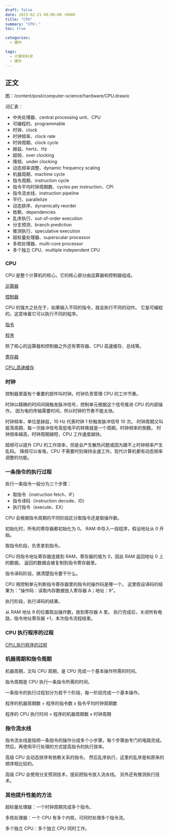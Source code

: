 ```yaml
---
draft: false
date: 2023-02-21 08:00:00 +0800
title: "CPU"
summary: "CPU；"
toc: true

categories:
  - 硬件

tags:
  - 计算机科学
  - 硬件
---
```


## 正文

图：/content/post/computer-science/hardware/CPU.drawio

词汇表：

- 中央处理器、central processing unit、CPU
- 可编程的、programmable
- 时钟、clock
- 时钟频率、clock rate
- 时钟周期、clock cycle
- 赫兹、hertz、Hz
- 超频、over clocking
- 降频、under clocking
- 动态频率调整、dynamic frequency scaling
- 机器周期、machine cycle
- 指令周期、instruction cycle
- 指令平均时钟周期数、cycles per instruction、CPI
- 指令流水线、instruction pipeline
- 平行、parallelize
- 动态排序、dynamically reorder
- 依赖、dependencies
- 乱序执行、out-of-order execution
- 分支预测、branch prediction
- 推测执行、speculative execution
- 超标量处理器、superscalar processor
- 多核处理器、multi-core processor
- 多个独立 CPU、multiple independent CPU

### CPU

CPU 是整个计算机的核心。它的核心部分由运算器和控制器组成。

[运算器](/post/computer-science/hardware/运算器)

[控制器](/post/computer-science/hardware/控制器)

CPU 的强大之处在于，如果输入不同的指令，就会执行不同的动作。
它是可编程的，这意味着它可以执行不同的程序。

[指令](/post/computer-science/program/指令)

[程序](/post/computer-science/program/程序)

除了核心的运算器和控制器之外还有寄存器、CPU 高速缓存、总线等。

[寄存器](/post/computer-science/hardware/寄存器)

[CPU_高速缓存](/post/computer-science/hardware/CPU_高速缓存)

### 时钟

控制器里面有个重要的部件叫时钟。时钟负责管理 CPU 的工作节奏。

时钟以精确的时间间隔触发脉冲信号，控制单元根据这个信号推进 CPU 的内部操作。
因为电的传输需要时间，所以时钟的节奏不能太快。

时钟频率，单位是赫兹，10 Hz 代表时钟 1 秒触发脉冲信号 10 次。
时钟周期又叫振荡周期，每一次脉冲信号高低电平的转换就是一个周期，时钟频率的倒数。
时钟频率越高，时钟周期越短，CPU 工作速度越快。

超频可以提升 CPU 的工作效率，但是会产生散热问题或因为跟不上时钟频率产生乱码。
降频可以省电，CPU 不需要时刻保持全速工作。现代计算机都有动态频率调整的功能。

### 一条指令的执行过程

执行一条指令一般分为三个步骤：

- 取指令（instruction fetch、IF）
- 指令译码（instruction decode、ID）
- 执行指令（execute、EX）

CPU 会根据指令周期的不同阶段区分取指令还是取操作数。

初始化时，所有的寄存器都初始化为 0。
RAM 中存入一段程序，假设地址从 0 开始。

取指令阶段，负责拿到指令。

CPU 将指令地址寄存器连接到 RAM，寄存器的值为 0，因此 RAM 返回地址 0 上的数据。
返回的数据会被复制到指令寄存器里。

指令译码阶段，搞清楚指令要干什么。

CPU 用控制单元判断指令寄存器里的指令的操作码是哪一个。
这里假设译码的结果为："操作码：读取内存数据放入寄存器 A；地址：9"。

执行阶段，执行译码的结果。

从 RAM 地址 9 的位置取出操作数，放到寄存器 A 里。
执行完成后，关闭所有电路，指令地址寄存器 +1，本次指令流程结束。

### CPU 执行程序的过程

[CPU_执行程序的过程](/post/computer-science/hardware/CPU_执行程序的过程)

### 机器周期和指令周期

机器周期，又叫 CPU 周期，是 CPU 完成一个基本操作所需的时间。

指令周期是 CPU 执行一条指令所需的时间。

一条指令的执行过程划分为若干个阶段，每一阶段完成一个基本操作。

程序的机器周期数 = 程序的指令数 x 指令平均时钟周期数

程序的 CPU 执行时间 = 程序的机器周期数 x 时钟周期

### 指令流水线

指令流水线是指把一条指令的操作分成多个小步骤，每个步骤由专门的电路完成。
然后，再使用平行处理的方式提高指令的执行效率。

高级 CPU 会动态排序有依赖关系的指令。
然后乱序执行，这里的乱序是和原来的顺序相比较的。

高级 CPU 会使用分支预测技术，提前把指令放入流水线。
另外还有推测执行技术。

### 其他提升性能的方法

超标量处理器：一个时钟周期完成多个指令。

多核处理器：一个 CPU 有多个内核，可同时处理多个指令流。

多个独立 CPU：多个独立 CPU 同时工作。
